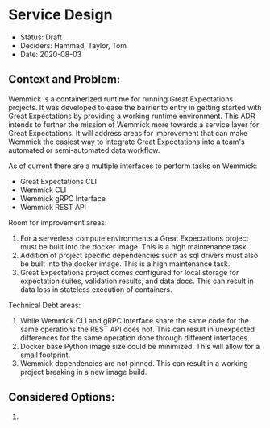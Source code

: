 # Service Design
- Status: Draft
- Deciders: Hammad, Taylor, Tom
- Date: 2020-08-03

## Context and Problem:
Wemmick is a containerized runtime for running Great Expectations projects. It was developed to ease the barrier to
entry in getting started with Great Expectations by providing a working runtime environment. This ADR intends to further
the mission of Wemmick more towards a service layer for Great Expectations. It will address areas for improvement that
can make Wemmick the easiest way to integrate Great Expectations into a team's automated or semi-automated data
workflow.

As of current there are a multiple interfaces to perform tasks on Wemmick:
- Great Expectations CLI
- Wemmick CLI
- Wemmick gRPC Interface
- Wemmick REST API

Room for improvement areas:
1. For a serverless compute environments a Great Expectations project must be built into the docker image. This is a
high maintenance task.
1. Addition of project specific dependencies such as sql drivers must also be built into the docker image. This is a
high maintenance task.
1. Great Expectations project comes configured for local storage for expectation suites, validation results, and data
docs. This can result in data loss in stateless execution of containers.

Technical Debt areas:
1. While Wemmick CLI and gRPC interface share the same code for the same operations the REST API does not. This can
result in unexpected differences for the same operation done through different interfaces.
1. Docker base Python image size could be minimized. This will allow for a small footprint.
1. Wemmick dependencies are not pinned. This can result in a working project breaking in a new image build.

## Considered Options:
1.
